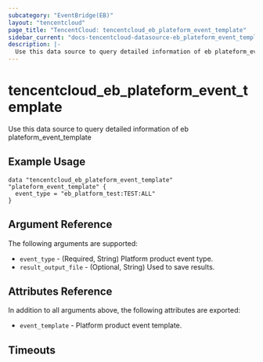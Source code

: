 ```yaml
---
subcategory: "EventBridge(EB)"
layout: "tencentcloud"
page_title: "TencentCloud: tencentcloud_eb_plateform_event_template"
sidebar_current: "docs-tencentcloud-datasource-eb_plateform_event_template"
description: |-
  Use this data source to query detailed information of eb plateform_event_template
---
```


# tencentcloud_eb_plateform_event_template

Use this data source to query detailed information of eb plateform_event_template

## Example Usage

```hcl
data "tencentcloud_eb_plateform_event_template" "plateform_event_template" {
  event_type = "eb_platform_test:TEST:ALL"
}
```

## Argument Reference

The following arguments are supported:

* `event_type` - (Required, String) Platform product event type.
* `result_output_file` - (Optional, String) Used to save results.

## Attributes Reference

In addition to all arguments above, the following attributes are exported:

* `event_template` - Platform product event template.


## Timeouts

<no value>



